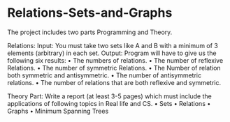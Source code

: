 # Relations-Sets-and-Graphs

The project includes two parts Programming and Theory.

Relations:
Input: You must take two sets like A and B with a minimum of 3 elements
(arbitrary) in each set.
Output: Program will have to give us the following six results:
• The numbers of relations.
• The number of reflexive Relations.
• The number of symmetric Relations.
• The Number of relation both symmetric and antisymmetric.
• The number of antisymmetric relations.
• The number of relations that are both reflexive and symmetric.

Theory Part:
Write a report (at least 3-5 pages) which must include the applications of following
topics in Real life and CS.
• Sets
• Relations
• Graphs
• Minimum Spanning Trees
